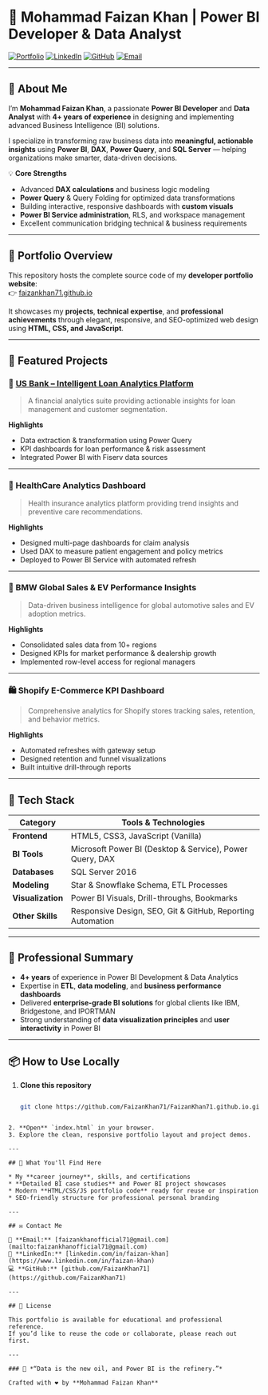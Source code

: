 # 🌟 Mohammad Faizan Khan | Power BI Developer & Data Analyst

[![Portfolio](https://img.shields.io/badge/🌐-Live_Portfolio-004080?style=flat-square)](https://faizankhan71.github.io/)
[![LinkedIn](https://img.shields.io/badge/LinkedIn-Faizan_Khan-blue?logo=linkedin&style=flat-square)](https://www.linkedin.com/in/faizan-khan)
[![GitHub](https://img.shields.io/badge/GitHub-FaizanKhan71-black?logo=github&style=flat-square)](https://github.com/FaizanKhan71)
[![Email](https://img.shields.io/badge/Email-faizankhanofficial71@gmail.com-D14836?logo=gmail&style=flat-square)](mailto:faizankhanofficial71@gmail.com)

---

## 👋 About Me

I’m **Mohammad Faizan Khan**, a passionate **Power BI Developer** and **Data Analyst** with **4+ years of experience** in designing and implementing advanced Business Intelligence (BI) solutions.

I specialize in transforming raw business data into **meaningful, actionable insights** using **Power BI**, **DAX**, **Power Query**, and **SQL Server** — helping organizations make smarter, data-driven decisions.

💡 **Core Strengths**
- Advanced **DAX calculations** and business logic modeling  
- **Power Query** & Query Folding for optimized data transformations  
- Building interactive, responsive dashboards with **custom visuals**  
- **Power BI Service administration**, RLS, and workspace management  
- Excellent communication bridging technical & business requirements  

---

## 📂 Portfolio Overview

This repository hosts the complete source code of my **developer portfolio website**:  
👉 [faizankhan71.github.io](https://faizankhan71.github.io/)

It showcases my **projects**, **technical expertise**, and **professional achievements** through elegant, responsive, and SEO-optimized web design using **HTML, CSS, and JavaScript**.

---

## 🚀 Featured Projects

### 🏦 [US Bank – Intelligent Loan Analytics Platform](https://faizankhan71.github.io/US_Bank-Intelligent-Loan-Analytics-Platform/)
> A financial analytics suite providing actionable insights for loan management and customer segmentation.

**Highlights**
- Data extraction & transformation using Power Query  
- KPI dashboards for loan performance & risk assessment  
- Integrated Power BI with Fiserv data sources  

---

### 🏥 HealthCare Analytics Dashboard
> Health insurance analytics platform providing trend insights and preventive care recommendations.

**Highlights**
- Designed multi-page dashboards for claim analysis  
- Used DAX to measure patient engagement and policy metrics  
- Deployed to Power BI Service with automated refresh  

---

### 🚗 BMW Global Sales & EV Performance Insights
> Data-driven business intelligence for global automotive sales and EV adoption metrics.

**Highlights**
- Consolidated sales data from 10+ regions  
- Designed KPIs for market performance & dealership growth  
- Implemented row-level access for regional managers  

---

### 🛍 Shopify E-Commerce KPI Dashboard
> Comprehensive analytics for Shopify stores tracking sales, retention, and behavior metrics.

**Highlights**
- Automated refreshes with gateway setup  
- Designed retention and funnel visualizations  
- Built intuitive drill-through reports  

---

## 🧰 Tech Stack

| Category | Tools & Technologies |
|-----------|---------------------|
| **Frontend** | HTML5, CSS3, JavaScript (Vanilla) |
| **BI Tools** | Microsoft Power BI (Desktop & Service), Power Query, DAX |
| **Databases** | SQL Server 2016 |
| **Modeling** | Star & Snowflake Schema, ETL Processes |
| **Visualization** | Power BI Visuals, Drill-throughs, Bookmarks |
| **Other Skills** | Responsive Design, SEO, Git & GitHub, Reporting Automation |

---

## 💼 Professional Summary

- **4+ years** of experience in Power BI Development & Data Analytics  
- Expertise in **ETL**, **data modeling**, and **business performance dashboards**  
- Delivered **enterprise-grade BI solutions** for global clients like IBM, Bridgestone, and IPORTMAN  
- Strong understanding of **data visualization principles** and **user interactivity** in Power BI  

---

## 📦 How to Use Locally

1. **Clone this repository**
   ```bash
   
   git clone https://github.com/FaizanKhan71/FaizanKhan71.github.io.git
   
````

2. **Open** `index.html` in your browser.
3. Explore the clean, responsive portfolio layout and project demos.

---

## 🧠 What You'll Find Here

* My **career journey**, skills, and certifications
* **Detailed BI case studies** and Power BI project showcases
* Modern **HTML/CSS/JS portfolio code** ready for reuse or inspiration
* SEO-friendly structure for professional personal branding

---

## ✉️ Contact Me

📧 **Email:** [faizankhanofficial71@gmail.com](mailto:faizankhanofficial71@gmail.com)
🔗 **LinkedIn:** [linkedin.com/in/faizan-khan](https://www.linkedin.com/in/faizan-khan)
💻 **GitHub:** [github.com/FaizanKhan71](https://github.com/FaizanKhan71)

---

## 📝 License

This portfolio is available for educational and professional reference.
If you’d like to reuse the code or collaborate, please reach out first.

---

### 🌠 *“Data is the new oil, and Power BI is the refinery.”*

Crafted with ❤️ by **Mohammad Faizan Khan**
